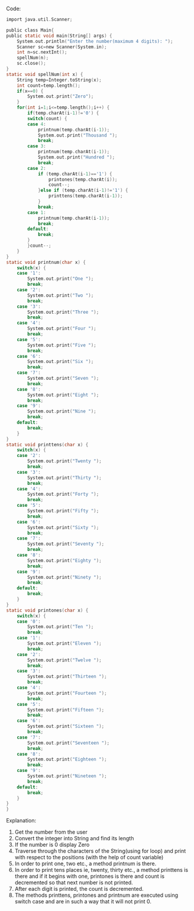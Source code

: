Code:
```c
import java.util.Scanner;

public class Main{
public static void main(String[] args) {
	System.out.println("Enter the number(maximum 4 digits): ");
	Scanner sc=new Scanner(System.in);
	int n=sc.nextInt();
	spellNum(n);
	sc.close();
}
static void spellNum(int x) {
	String temp=Integer.toString(x);
	int count=temp.length();
	if(x==0) {
		System.out.print("Zero");
	}
	for(int i=1;i<=temp.length();i++) {
		if(temp.charAt(i-1)!='0') {
		switch(count) {
		case 4:
			printnum(temp.charAt(i-1));
			System.out.print("Thousand ");
			break;
		case 3:
			printnum(temp.charAt(i-1));
			System.out.print("Hundred ");
			break;
		case 2:
			if (temp.charAt(i-1)=='1') {
				printones(temp.charAt(i));
				count--;
			}else if (temp.charAt(i-1)!='1') {
				printtens(temp.charAt(i-1));
			}
			break;
		case 1:
			printnum(temp.charAt(i-1));
			break;
		default:
			break;
		}
		}count--;
	}
}
static void printnum(char x) {
	switch(x) {
	case '1':
		System.out.print("One ");
		break;
	case '2':
		System.out.print("Two ");
		break;
	case '3':
		System.out.print("Three ");
		break;
	case '4':
		System.out.print("Four ");
		break;
	case '5':
		System.out.print("Five ");
		break;
	case '6':
		System.out.print("Six ");
		break;
	case '7':
		System.out.print("Seven ");
		break;
	case '8':
		System.out.print("Eight ");
		break;
	case '9':
		System.out.print("Nine ");
		break;
	default:
		break;
	}
}
static void printtens(char x) {
	switch(x) {
	case '2':
		System.out.print("Twenty ");
		break;
	case '3':
		System.out.print("Thirty ");
		break;
	case '4':
		System.out.print("Forty ");
		break;
	case '5':
		System.out.print("Fifty ");
		break;
	case '6':
		System.out.print("Sixty ");
		break;
	case '7':
		System.out.print("Seventy ");
		break;
	case '8':
		System.out.print("Eighty ");
		break;
	case '9':
		System.out.print("Ninety ");
		break;
	default:
		break;
	}
}
static void printones(char x) {
	switch(x) {
	case '0':
		System.out.print("Ten ");
		break;
	case '1':
		System.out.print("Eleven ");
		break;
	case '2':
		System.out.print("Twelve ");
		break;
	case '3':
		System.out.print("Thirteen ");
		break;
	case '4':
		System.out.print("Fourteen ");
		break;
	case '5':
		System.out.print("Fifteen ");
		break;
	case '6':
		System.out.print("Sixteen ");
		break;
	case '7':
		System.out.print("Seventeen ");
		break;
	case '8':
		System.out.print("Eighteen ");
		break;
	case '9':
		System.out.print("Nineteen ");
		break;
	default:
		break;
	}
}
}
```
Explanation: 
1. Get the number from the user
2. Convert the integer into String and find its length
3. If the number is 0 display Zero
4. Traverse through the characters of the String(using for loop) and print with respect to the positions (with the help of count variable)
5. In order to print one, two etc., a method printnum is there.
6. In order to print tens places ie, twenty, thirty etc., a method printtens is there and if it begins with one, printones is there and count is decremented so that next number is not printed.
7. After each digit is printed, the count is decremented.
8. The methods printtens, printones and printnum are executed using switch case and are in such a way that it will not print 0.
